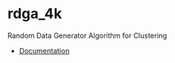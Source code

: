 # rdga_4k

Random Data Generator Algorithm for Clustering
 
- [Documentation](https://aquinordg.github.io/rdga_4k/)
